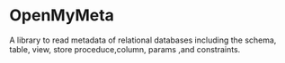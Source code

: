 # OpenMyMeta
A library to read metadata of relational databases including the schema, table, view, store proceduce,column, params ,and constraints.
